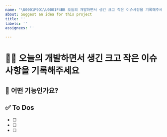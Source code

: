 ```yaml
---
name: "\U0001F9D1‍\U0001F4BB 오늘의 개발하면서 생긴 크고 작은 이슈사항을 기록해주세요"
about: Suggest an idea for this project
title: ''
labels: ''
assignees: ''

---
```


<!-- 제목은 [ 페이지명 ] 내용 으로 작성합니다  -->
<!-- ex) [ Main ] 메인 뷰 구현 -->
<!-- 대괄호 안에 띄어쓰기 있어용!!!!!!!! -->
<!-- 구현 완료 시 캡처도 띄어주세욤!! -->

# 🧑‍💻 오늘의 개발하면서 생긴 크고 작은 이슈사항을 기록해주세요

## 💚 어떤 기능인가요?

## ✅ To Dos

- [ ]
- [ ]
- [ ]
